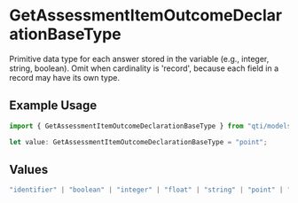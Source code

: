 # GetAssessmentItemOutcomeDeclarationBaseType

Primitive data type for each answer stored in the variable (e.g., integer, string, boolean). Omit when cardinality is 'record', because each field in a record may have its own type.

## Example Usage

```typescript
import { GetAssessmentItemOutcomeDeclarationBaseType } from "qti/models/operations";

let value: GetAssessmentItemOutcomeDeclarationBaseType = "point";
```

## Values

```typescript
"identifier" | "boolean" | "integer" | "float" | "string" | "point" | "pair" | "directedPair" | "duration" | "file" | "uri"
```